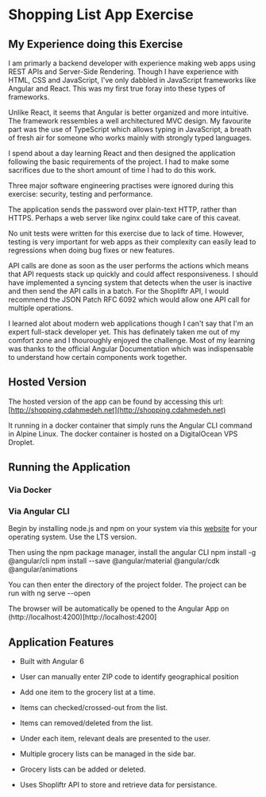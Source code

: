 # Shopping List App Exercise

## My Experience doing this Exercise

I am primarly a backend developer with experience making web apps using REST APIs and Server-Side Rendering. Though I have experience with HTML, CSS and JavaScript, I've only dabbled in JavaScript frameworks like Angular and React. This was my first true foray into these types of frameworks.

Unlike React, it seems that Angular is better organized and more intuitive. The framework ressembles a well architectured MVC design. My favourite part was the use of TypeScript which allows typing in JavaScript, a breath of fresh air for someone who works mainly with strongly typed languages.

I spend about a day learning React and then designed the application following the basic requirements of the project. I had to make some sacrifices due to the short amount of time I had to do this work.

Three major software engineering practises were ignored during this exercise: security, testing and performance. 

The application sends the password over plain-text HTTP, rather than HTTPS. Perhaps a web server like nginx could take care of this caveat.

No unit tests were written for this exercise due to lack of time. However, testing is very important for web apps as their complexity can easily lead to regressions when doing bug fixes or new features.

API calls are done as soon as the user performs the actions which means that API requests stack up quickly and could affect responsiveness. I should have implemented a syncing system that detects when the user is inactive and then send the API calls in a batch. For the Shopliftr API, I would recommend the JSON Patch RFC 6092 which would allow one API call for multiple operations.

I learned alot about modern web applications though I can't say that I'm an expert full-stack developer yet. This has definately taken me out of my comfort zone and I thouroughly enjoyed the challenge. Most of my learning was thanks to the official Angular Documentation which was indispensable to understand how certain components work together.

## Hosted Version

The hosted version of the app can be found by accessing this url: [http://shopping.cdahmedeh.net](http://shopping.cdahmedeh.net)

It running in a docker container that simply runs the Angular CLI command in Alpine Linux. The docker container is hosted on a DigitalOcean VPS Droplet.

## Running the Application

### Via Docker

### Via Angular CLI

Begin by installing node.js and npm on your system via this [website](https://nodejs.org/en/download/) for your operating system. Use the LTS version.

Then using the npm package manager, install the angular CLI
    npm install -g @angular/cli
    npm install --save @angular/material @angular/cdk @angular/animations


You can then enter the directory of the project folder. The project can be run with
    ng serve --open

The browser will be automatically be opened to the Angular App on (http://localhost:4200)[http://localhost:4200]

## Application Features

* Built with Angular 6
* User can manually enter ZIP code to identify geographical position

* Add one item to the grocery list at a time.
* Items can checked/crossed-out from the list.
* Items can removed/deleted from the list.
* Under each item, relevant deals are presented to the user.

* Multiple grocery lists can be managed in the side bar.
* Grocery lists can be added or deleted.

* Uses Shopliftr API to store and retrieve data for persistance.
